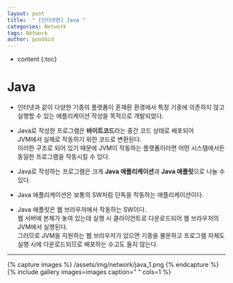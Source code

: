 ```yaml
---
layout: post
title:  " [인터넷편] Java "
categories: Network
tags: Network
author: goodGid
---
```

* content
{:toc}


# Java

* 인터넷과 같이 다양한 기종의 플랫폼이 혼재환 환경에서 특정 기종에 의존하지 않고 실행할 수 있는 애플리케이션 작성을 목적으로 개발되었다.

* Java로 작성한 프로그램은 <b>바이트코드</b>라는 중간 코드 상태로 배포되어 <br> JVM에서 실제로 작동하기 위한 코드로 변환된다. <br> 이러한 구조로 되어 있기 때문에 JVM이 작동하는 플랫폼이라면 어떤 시스템에서든 동일한 프로그램을 작동시킬 수 있다.

* Java로 작성하는 프로그램은 크게 <b>Java 애플리케이션</b>과 <b>Java 애플릿</b>으로 나눌 수 있다.

* Java 애플리케이션은 보통의 SW처럼 단독을 작동하는 애플리케이션이다.

* Java 애플릿은 웹 브라우저에서 작동하는 SW이다. <br> 웹 서버에 본체가 놓여 있는데 실행 시 클라이언트로 다운로드되어 웹 브라우저의 JVM에서 실행된다. <br> 그러므로 JVM을 지원하는 웹 브라우저가 있으면 기종을 불문하고 프로그램 자체도 실행 시에 다운로드되므로 배포하는 수고도 들지 않는다.

---

{% capture images %}
    /assets/img/network/java_1.png
{% endcapture %}
{% include gallery images=images caption=" " cols=1 %}

